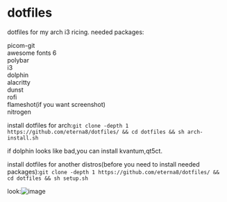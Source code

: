 # dotfiles
dotfiles for my arch i3 ricing.
needed packages:

picom-git                                                                                                                                  
awesome fonts 6                                                                                                                            
polybar                                                                                                                                    
i3                                                                                                                                         
dolphin                                                                                                                                    
alacritty                                                                                                                                  
dunst                                                                                                                                      
rofi                                                                                                                                       
flameshot(if you want screenshot)                                                                                                          
nitrogen

install dotfiles for arch:```git clone -depth 1 https://github.com/eterna8/dotfiles/ && cd dotfiles && sh arch-install.sh```

if dolphin looks like bad,you can install kvantum,qt5ct.
                                                                                                                                                                                                                                                             


install dotfiles for another distros(before you need to install needed packages):```git clone -depth 1 https://github.com/eterna8/dotfiles/ && cd dotfiles && sh setup.sh```

look:![image](https://github.com/eterna8/dotfiles/assets/139211439/c62d0d4a-6cd9-4459-bb8e-1a7791a3235c)

